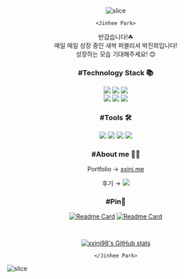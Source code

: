 <div align = center>

![slice](https://capsule-render.vercel.app/api?type=slice&color=auto&height=250&text=WELCOM👋🏻&fontAlign=75&rotate=15&fontAlignY=30&desc=Jinhee's%20Github&descAlign=70&descAlignY=44)

` <Jinhee Park> `

반갑습니다!☘  
매일 매일 성장 중인 새싹 퍼블리셔 박진희입니다!  
성장하는 모습 기대해주세요! 😊


### #Technology Stack 📚

<img src ="https://img.shields.io/badge/HTML5-E34F26.svg?&style=for-the-badge&logo=HTML5&logoColor=white"/>
<img src ="https://img.shields.io/badge/CSS-1572B6.svg?&style=for-the-badge&logo=css3&logoColor=white"/>
<img src ="https://img.shields.io/badge/scss-CC6699.svg?&style=for-the-badge&logo=sass&logoColor=white"/>  
</br>
<img src ="https://img.shields.io/badge/javascript-F7DF1E.svg?&style=for-the-badge&logo=javascript&logoColor=black"/>
<img src ="https://img.shields.io/badge/jquery-0769AD.svg?&style=for-the-badge&logo=jquery&logoColor=white"/>
<img src ="https://img.shields.io/badge/react-FF4154.svg?&style=for-the-badge&logo=reactquery&logoColor=white"/>

### #Tools 🛠

<img src ="https://img.shields.io/badge/visualstudiocode-007ACC.svg?&style=for-the-badge&logo=visualstudiocode&logoColor=white"/>
<img src ="https://img.shields.io/badge/github-181717.svg?&style=for-the-badge&logo=github&logoColor=white"/>
<img src ="https://img.shields.io/badge/figma-F24E1E.svg?&style=for-the-badge&logo=figma&logoColor=white"/>  
<img src ="https://img.shields.io/badge/slack-4A154B.svg?&style=for-the-badge&logo=slack&logoColor=white"/>

</br>

### #About me 🖐🏻

Portfolio → <a href=https://xxini.me> xxini.me </a>  

<div margin: 0 auto>


<span style="background-color:##F75748"> 후기 → </span> <a href="https://velog.io/@xxini"/> <img src ="https://img.shields.io/badge/velog-20C997.svg?&style=for-the-badge&logo=velog&logoColor=white"/> </a>
 
</div>


### #Pin📌

[![Readme Card](https://github-readme-stats.vercel.app/api/pin/?username=xxini98&repo=Saint_main&theme=calm)](https://github.com/xxini98/Saint_main)
[![Readme Card](https://github-readme-stats.vercel.app/api/pin/?username=xxini98&repo=KT4&theme=react)](https://github.com/xxini98/KT4)

</br>







[![xxini98's GitHub stats](https://github-readme-stats.vercel.app/api?username=xxini98&hide=issues&show_icons=true&theme=solarized-light)](https://github.com/xxini98)

``` </Jinhee Park> ```

</div>


![slice](https://capsule-render.vercel.app/api?type=slice&color=auto&height=250&section=footer
)


<!--
**xxini98/xxini98** is a ✨ _special_ ✨ repository because its `README.md` (this file) appears on your GitHub profile.

Here are some ideas to get you started:

- 🔭 I’m currently working on ...
- 🌱 I’m currently learning ...
- 👯 I’m looking to collaborate on ...
- 🤔 I’m looking for help with ...
- 💬 Ask me about ...
- 📫 How to reach me: ...
- 😄 Pronouns: ...
- ⚡ Fun fact: ...
  -->
